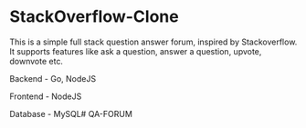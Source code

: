 # StackOverflow-Clone
This is a simple full stack question answer forum, inspired by Stackoverflow.
It supports features like ask a question, answer a question, upvote, downvote etc.

Backend - Go, NodeJS

Frontend - NodeJS

Database - MySQL# QA-FORUM
